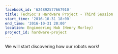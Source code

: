 ```yaml
---
facebook_id: '624892577667910'
title: TechSoc's Hardware Project - Third Session
start_time: '2016-10-31 18:00'
end_time: '2016-10-31 20:00'
location: Engineering Hub (Henry Morley)
project_id: hardware-project
---
```


We will start discovering how our robots work!